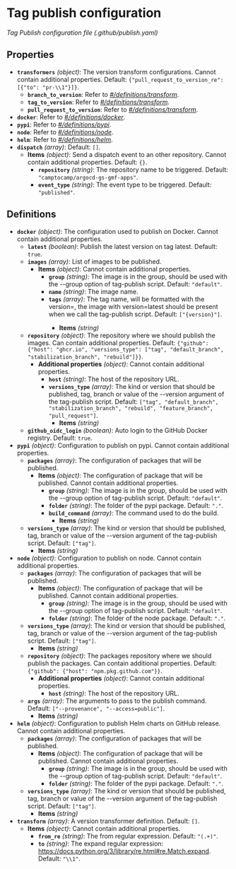 # Tag publish configuration

_Tag Publish configuration file (.github/publish.yaml)_

## Properties

- **`transformers`** _(object)_: The version transform configurations. Cannot contain additional properties. Default: `{"pull_request_to_version_re": [{"to": "pr-\\1"}]}`.
  - **`branch_to_version`**: Refer to _[#/definitions/transform](#definitions/transform)_.
  - **`tag_to_version`**: Refer to _[#/definitions/transform](#definitions/transform)_.
  - **`pull_request_to_version`**: Refer to _[#/definitions/transform](#definitions/transform)_.
- **`docker`**: Refer to _[#/definitions/docker](#definitions/docker)_.
- **`pypi`**: Refer to _[#/definitions/pypi](#definitions/pypi)_.
- **`node`**: Refer to _[#/definitions/node](#definitions/node)_.
- **`helm`**: Refer to _[#/definitions/helm](#definitions/helm)_.
- **`dispatch`** _(array)_: Default: `[]`.
  - **Items** _(object)_: Send a dispatch event to an other repository. Cannot contain additional properties. Default: `{}`.
    - **`repository`** _(string)_: The repository name to be triggered. Default: `"camptocamp/argocd-gs-gmf-apps"`.
    - **`event_type`** _(string)_: The event type to be triggered. Default: `"published"`.

## Definitions

- <a id="definitions/docker"></a>**`docker`** _(object)_: The configuration used to publish on Docker. Cannot contain additional properties.
  - **`latest`** _(boolean)_: Publish the latest version on tag latest. Default: `true`.
  - **`images`** _(array)_: List of images to be published.
    - **Items** _(object)_: Cannot contain additional properties.
      - **`group`** _(string)_: The image is in the group, should be used with the --group option of tag-publish script. Default: `"default"`.
      - **`name`** _(string)_: The image name.
      - **`tags`** _(array)_: The tag name, will be formatted with the version=<the version>, the image with version=latest should be present when we call the tag-publish script. Default: `["{version}"]`.
        - **Items** _(string)_
  - **`repository`** _(object)_: The repository where we should publish the images. Can contain additional properties. Default: `{"github": {"host": "ghcr.io", "versions_type": ["tag", "default_branch", "stabilization_branch", "rebuild"]}}`.
    - **Additional properties** _(object)_: Cannot contain additional properties.
      - **`host`** _(string)_: The host of the repository URL.
      - **`versions_type`** _(array)_: The kind or version that should be published, tag, branch or value of the --version argument of the tag-publish script. Default: `["tag", "default_branch", "stabilization_branch", "rebuild", "feature_branch", "pull_request"]`.
        - **Items** _(string)_
  - **`github_oidc_login`** _(boolean)_: Auto login to the GitHub Docker registry. Default: `true`.
- <a id="definitions/pypi"></a>**`pypi`** _(object)_: Configuration to publish on pypi. Cannot contain additional properties.
  - **`packages`** _(array)_: The configuration of packages that will be published.
    - **Items** _(object)_: The configuration of package that will be published. Cannot contain additional properties.
      - **`group`** _(string)_: The image is in the group, should be used with the --group option of tag-publish script. Default: `"default"`.
      - **`folder`** _(string)_: The folder of the pypi package. Default: `"."`.
      - **`build_command`** _(array)_: The command used to do the build.
        - **Items** _(string)_
  - **`versions_type`** _(array)_: The kind or version that should be published, tag, branch or value of the --version argument of the tag-publish script. Default: `["tag"]`.
    - **Items** _(string)_
- <a id="definitions/node"></a>**`node`** _(object)_: Configuration to publish on node. Cannot contain additional properties.
  - **`packages`** _(array)_: The configuration of packages that will be published.
    - **Items** _(object)_: The configuration of package that will be published. Cannot contain additional properties.
      - **`group`** _(string)_: The image is in the group, should be used with the --group option of tag-publish script. Default: `"default"`.
      - **`folder`** _(string)_: The folder of the node package. Default: `"."`.
  - **`versions_type`** _(array)_: The kind or version that should be published, tag, branch or value of the --version argument of the tag-publish script. Default: `["tag"]`.
    - **Items** _(string)_
  - **`repository`** _(object)_: The packages repository where we should publish the packages. Can contain additional properties. Default: `{"github": {"host": "npm.pkg.github.com"}}`.
    - **Additional properties** _(object)_: Cannot contain additional properties.
      - **`host`** _(string)_: The host of the repository URL.
  - **`args`** _(array)_: The arguments to pass to the publish command. Default: `["--provenance", "--access=public"]`.
    - **Items** _(string)_
- <a id="definitions/helm"></a>**`helm`** _(object)_: Configuration to publish Helm charts on GitHub release. Cannot contain additional properties.
  - **`packages`** _(array)_: The configuration of packages that will be published.
    - **Items** _(object)_: The configuration of package that will be published. Cannot contain additional properties.
      - **`group`** _(string)_: The image is in the group, should be used with the --group option of tag-publish script. Default: `"default"`.
      - **`folder`** _(string)_: The folder of the pypi package. Default: `"."`.
  - **`versions_type`** _(array)_: The kind or version that should be published, tag, branch or value of the --version argument of the tag-publish script. Default: `["tag"]`.
    - **Items** _(string)_
- <a id="definitions/transform"></a>**`transform`** _(array)_: A version transformer definition. Default: `[]`.
  - **Items** _(object)_: Cannot contain additional properties.
    - **`from_re`** _(string)_: The from regular expression. Default: `"(.+)"`.
    - **`to`** _(string)_: The expand regular expression: https://docs.python.org/3/library/re.html#re.Match.expand. Default: `"\\1"`.
